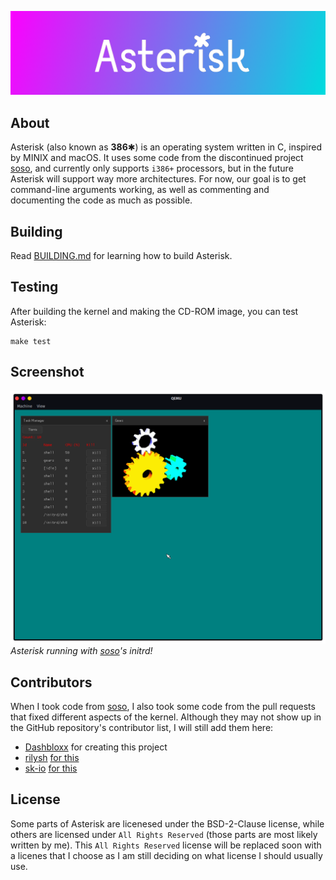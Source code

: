 ![](.assets/banner1.png)
## About
Asterisk (also known as **386**✱) is an operating system written in C, inspired by MINIX and macOS. It uses some code from the discontinued project [soso](https://github.com/ozkl/soso), and currently only supports `i386+` processors, but in the future Asterisk will support way more architectures.
For now, our goal is to get command-line arguments working, as well as commenting and documenting the code as much as possible.
## Building
Read [BUILDING.md](docs/BUILDING.md) for learning how to build Asterisk.
## Testing
After building the kernel and making the CD-ROM image, you can test Asterisk:
```
make test
```
## Screenshot
![](.assets/screenshot0.png)
*Asterisk running with [soso](https://github.com/ozkl/soso)'s initrd!*
## Contributors
When I took code from [soso](https://github.com/ozkl/soso), I also took some code from the pull requests that fixed different aspects of the kernel. Although they may not show up in the GitHub repository's contributor list, I will still add them here:
* [Dashbloxx](https://github.com/Dashbloxx) for creating this project
* [rilysh](https://github.com/rilysh) [for this](https://github.com/ozkl/soso/pull/10)
* [sk-io](https://github.com/sk-io) [for this](https://github.com/ozkl/soso/pull/9)
## License
Some parts of Asterisk are licenesed under the BSD-2-Clause license, while others are licensed under `All Rights Reserved` (those parts are most likely written by me). This `All Rights Reserved` license will be replaced soon with a licenes that I choose as I am still deciding on what license I should usually use.